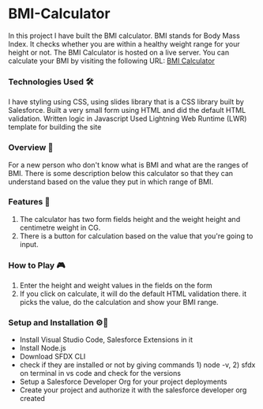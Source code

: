 # BMI-Calculator

In this project I have built the BMI calculator. BMI stands for Body Mass Index. 
It checks whether you are within a healthy weight range for your height or not.
The BMI Calculator is hosted on a live server. You can calculate your BMI by visiting the following URL: [BMI Calculator](
https://sahanaportfolio-dev-ed.develop.my.site.com/bmi-calculator)

### Technologies Used 🛠
I have styling using CSS, using slides library that is a CSS library built by Salesforce.
Built a very small form using HTML and did the default HTML validation.
Written logic in Javascript
Used Lightning Web Runtime (LWR) template for building the site

### Overview 📖
For a new person who don't know what is BMI and what are the ranges of BMI.
There is some description below this calculator so that they can understand based on the value they put in which range of BMI.

### Features 💾
1) The calculator has two form fields height and the weight height and centimetre weight in CG.
2) There is a button for calculation based on the value that you're going to input.

### How to Play 🎮
1) Enter the height and weight values in the fields on the form
2) If you click on calculate, it will do the default HTML validation there. it picks the value, do the calculation and show your BMI range.

### Setup and Installation ⚙️📄
* Install Visual Studio Code, Salesforce Extensions in it
* Install Node.js
* Download SFDX CLI
* check if they are installed or not by giving commands 1) node -v,  2) sfdx on terminal in vs code and check for the versions 
* Setup a Salesforce Developer Org for your project deployments
* Create your project and authorize it with the salesforce developer org created









